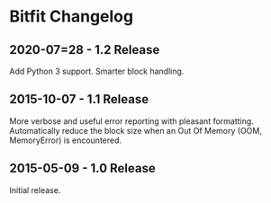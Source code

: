 # Bitfit Changelog

## 2020-07=28 - 1.2 Release

Add Python 3 support. Smarter block handling.

## 2015-10-07 - 1.1 Release

More verbose and useful error reporting with pleasant formatting. Automatically
reduce the block size when an Out Of Memory (OOM, MemoryError) is encountered.

## 2015-05-09 - 1.0 Release

Initial release.

